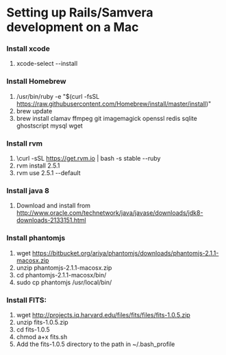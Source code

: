 Setting up Rails/Samvera development on a Mac
===============================================

### Install xcode
1. xcode-select --install

### Install Homebrew
1. /usr/bin/ruby -e "$(curl -fsSL https://raw.githubusercontent.com/Homebrew/install/master/install)"
1. brew update
1. brew install clamav ffmpeg git imagemagick openssl redis sqlite ghostscript mysql wget

### Install rvm
1. \curl -sSL https://get.rvm.io | bash -s stable --ruby
1. rvm install 2.5.1
1. rvm use 2.5.1 --default

### Install java 8
1. Download and install from http://www.oracle.com/technetwork/java/javase/downloads/jdk8-downloads-2133151.html

### Install phantomjs
1. wget https://bitbucket.org/ariya/phantomjs/downloads/phantomjs-2.1.1-macosx.zip
1. unzip phantomjs-2.1.1-macosx.zip
1. cd phantomjs-2.1.1-macosx/bin/
1. sudo cp phantomjs /usr/local/bin/

### Install FITS:
1. wget http://projects.iq.harvard.edu/files/fits/files/fits-1.0.5.zip
1. unzip fits-1.0.5.zip
1. cd fits-1.0.5
1. chmod a+x fits.sh
1. Add the fits-1.0.5 directory to the path in ~/.bash_profile
